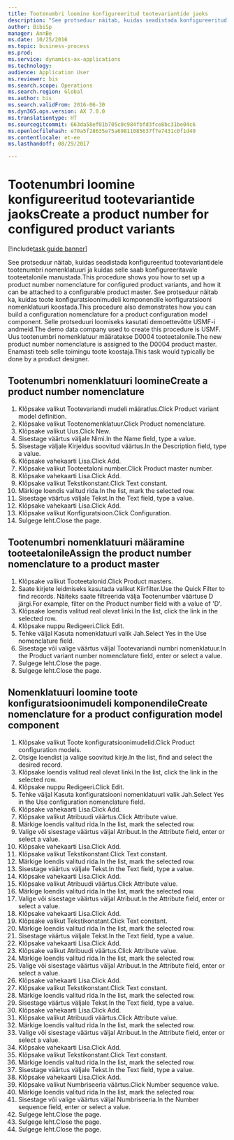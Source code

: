 ```yaml
--- 
title: Tootenumbri loomine konfigureeritud tootevariantide jaoks
description: "See protseduur näitab, kuidas seadistada konfigureeritud tootevariantidele tootenumbri nomenklatuuri ja kuidas selle saab konfigureeritavale tooteetalonile manustada."
author: BibiSp
manager: AnnBe
ms.date: 10/25/2016
ms.topic: business-process
ms.prod: 
ms.service: dynamics-ax-applications
ms.technology: 
audience: Application User
ms.reviewer: bis
ms.search.scope: Operations
ms.search.region: Global
ms.author: bis
ms.search.validFrom: 2016-06-30
ms.dyn365.ops.version: AX 7.0.0
ms.translationtype: HT
ms.sourcegitcommit: 663da58ef01b705c0c984fbfd3fce8bc31be04c6
ms.openlocfilehash: e70a5f28635e75a69811085637f7e7431c0f1d40
ms.contentlocale: et-ee
ms.lasthandoff: 08/29/2017

---
```

# <a name="create-a-product-number-for-configured-product-variants"></a><span data-ttu-id="b4718-103">Tootenumbri loomine konfigureeritud tootevariantide jaoks</span><span class="sxs-lookup"><span data-stu-id="b4718-103">Create a product number for configured product variants</span></span>

[!include[task guide banner](../../includes/task-guide-banner.md)]

<span data-ttu-id="b4718-104">See protseduur näitab, kuidas seadistada konfigureeritud tootevariantidele tootenumbri nomenklatuuri ja kuidas selle saab konfigureeritavale tooteetalonile manustada.</span><span class="sxs-lookup"><span data-stu-id="b4718-104">This procedure shows you how to set up a product number nomenclature for configured product variants, and how it can be attached to a configurable product master.</span></span> <span data-ttu-id="b4718-105">See protseduur näitab ka, kuidas toote konfiguratsioonimudeli komponendile konfiguratsiooni nomenklatuuri koostada.</span><span class="sxs-lookup"><span data-stu-id="b4718-105">This procedure also demonstrates how you can build a configuration nomenclature for a product configuration model component.</span></span> <span data-ttu-id="b4718-106">Selle protseduuri loomiseks kasutati demoettevõtte USMF-i andmeid.</span><span class="sxs-lookup"><span data-stu-id="b4718-106">The demo data company used to create this procedure is USMF.</span></span> <span data-ttu-id="b4718-107">Uus tootenumbri nomenklatuur määratakse D0004 tooteetalonile.</span><span class="sxs-lookup"><span data-stu-id="b4718-107">The new product number nomenclature is assigned to the D0004 product master.</span></span> <span data-ttu-id="b4718-108">Enamasti teeb selle toimingu toote koostaja.</span><span class="sxs-lookup"><span data-stu-id="b4718-108">This task would typically be done by a product designer.</span></span>


## <a name="create-a-product-number-nomenclature"></a><span data-ttu-id="b4718-109">Tootenumbri nomenklatuuri loomine</span><span class="sxs-lookup"><span data-stu-id="b4718-109">Create a product number nomenclature</span></span>
1. <span data-ttu-id="b4718-110">Klõpsake valikut Tootevariandi mudeli määratlus.</span><span class="sxs-lookup"><span data-stu-id="b4718-110">Click Product variant model definition.</span></span>
2. <span data-ttu-id="b4718-111">Klõpsake valikut Tootenomenklatuur.</span><span class="sxs-lookup"><span data-stu-id="b4718-111">Click Product nomenclature.</span></span>
3. <span data-ttu-id="b4718-112">Klõpsake valikut Uus.</span><span class="sxs-lookup"><span data-stu-id="b4718-112">Click New.</span></span>
4. <span data-ttu-id="b4718-113">Sisestage väärtus väljale Nimi.</span><span class="sxs-lookup"><span data-stu-id="b4718-113">In the Name field, type a value.</span></span>
5. <span data-ttu-id="b4718-114">Sisestage väljale Kirjeldus soovitud väärtus.</span><span class="sxs-lookup"><span data-stu-id="b4718-114">In the Description field, type a value.</span></span>
6. <span data-ttu-id="b4718-115">Klõpsake vahekaarti Lisa.</span><span class="sxs-lookup"><span data-stu-id="b4718-115">Click Add.</span></span>
7. <span data-ttu-id="b4718-116">Klõpsake valikut Tooteetaloni number.</span><span class="sxs-lookup"><span data-stu-id="b4718-116">Click Product master number.</span></span>
8. <span data-ttu-id="b4718-117">Klõpsake vahekaarti Lisa.</span><span class="sxs-lookup"><span data-stu-id="b4718-117">Click Add.</span></span>
9. <span data-ttu-id="b4718-118">Klõpsake valikut Tekstikonstant.</span><span class="sxs-lookup"><span data-stu-id="b4718-118">Click Text constant.</span></span>
10. <span data-ttu-id="b4718-119">Märkige loendis valitud rida.</span><span class="sxs-lookup"><span data-stu-id="b4718-119">In the list, mark the selected row.</span></span>
11. <span data-ttu-id="b4718-120">Sisestage väärtus väljale Tekst.</span><span class="sxs-lookup"><span data-stu-id="b4718-120">In the Text field, type a value.</span></span>
12. <span data-ttu-id="b4718-121">Klõpsake vahekaarti Lisa.</span><span class="sxs-lookup"><span data-stu-id="b4718-121">Click Add.</span></span>
13. <span data-ttu-id="b4718-122">Klõpsake valikut Konfiguratsioon.</span><span class="sxs-lookup"><span data-stu-id="b4718-122">Click Configuration.</span></span>
14. <span data-ttu-id="b4718-123">Sulgege leht.</span><span class="sxs-lookup"><span data-stu-id="b4718-123">Close the page.</span></span>

## <a name="assign-the-product-number-nomenclature-to-a-product-master"></a><span data-ttu-id="b4718-124">Tootenumbri nomenklatuuri määramine tooteetalonile</span><span class="sxs-lookup"><span data-stu-id="b4718-124">Assign the product number nomenclature to a product master</span></span>
1. <span data-ttu-id="b4718-125">Klõpsake valikut Tooteetalonid.</span><span class="sxs-lookup"><span data-stu-id="b4718-125">Click Product masters.</span></span>
2. <span data-ttu-id="b4718-126">Saate kirjete leidmiseks kasutada valikut Kiirfilter.</span><span class="sxs-lookup"><span data-stu-id="b4718-126">Use the Quick Filter to find records.</span></span> <span data-ttu-id="b4718-127">Näiteks saate filtreerida välja Tootenumber väärtuse D järgi.</span><span class="sxs-lookup"><span data-stu-id="b4718-127">For example, filter on the Product number field with a value of 'D'.</span></span>
3. <span data-ttu-id="b4718-128">Klõpsake loendis valitud real olevat linki.</span><span class="sxs-lookup"><span data-stu-id="b4718-128">In the list, click the link in the selected row.</span></span>
4. <span data-ttu-id="b4718-129">Klõpsake nuppu Redigeeri.</span><span class="sxs-lookup"><span data-stu-id="b4718-129">Click Edit.</span></span>
5. <span data-ttu-id="b4718-130">Tehke väljal Kasuta nomenklatuuri valik Jah.</span><span class="sxs-lookup"><span data-stu-id="b4718-130">Select Yes in the Use nomenclature field.</span></span>
6. <span data-ttu-id="b4718-131">Sisestage või valige väärtus väljal Tootevariandi numbri nomenklatuur.</span><span class="sxs-lookup"><span data-stu-id="b4718-131">In the Product variant number nomenclature field, enter or select a value.</span></span>
7. <span data-ttu-id="b4718-132">Sulgege leht.</span><span class="sxs-lookup"><span data-stu-id="b4718-132">Close the page.</span></span>
8. <span data-ttu-id="b4718-133">Sulgege leht.</span><span class="sxs-lookup"><span data-stu-id="b4718-133">Close the page.</span></span>

## <a name="create-nomenclature-for-a-product-configuration-model-component"></a><span data-ttu-id="b4718-134">Nomenklatuuri loomine toote konfiguratsioonimudeli komponendile</span><span class="sxs-lookup"><span data-stu-id="b4718-134">Create nomenclature for a product configuration model component</span></span>
1. <span data-ttu-id="b4718-135">Klõpsake valikut Toote konfiguratsioonimudelid.</span><span class="sxs-lookup"><span data-stu-id="b4718-135">Click Product configuration models.</span></span>
2. <span data-ttu-id="b4718-136">Otsige loendist ja valige soovitud kirje.</span><span class="sxs-lookup"><span data-stu-id="b4718-136">In the list, find and select the desired record.</span></span>
3. <span data-ttu-id="b4718-137">Klõpsake loendis valitud real olevat linki.</span><span class="sxs-lookup"><span data-stu-id="b4718-137">In the list, click the link in the selected row.</span></span>
4. <span data-ttu-id="b4718-138">Klõpsake nuppu Redigeeri.</span><span class="sxs-lookup"><span data-stu-id="b4718-138">Click Edit.</span></span>
5. <span data-ttu-id="b4718-139">Tehke väljal Kasuta konfiguratsiooni nomenklatuuri valik Jah.</span><span class="sxs-lookup"><span data-stu-id="b4718-139">Select Yes in the Use configuration nomenclature field.</span></span>
6. <span data-ttu-id="b4718-140">Klõpsake vahekaarti Lisa.</span><span class="sxs-lookup"><span data-stu-id="b4718-140">Click Add.</span></span>
7. <span data-ttu-id="b4718-141">Klõpsake valikut Atribuudi väärtus.</span><span class="sxs-lookup"><span data-stu-id="b4718-141">Click Attribute value.</span></span>
8. <span data-ttu-id="b4718-142">Märkige loendis valitud rida.</span><span class="sxs-lookup"><span data-stu-id="b4718-142">In the list, mark the selected row.</span></span>
9. <span data-ttu-id="b4718-143">Valige või sisestage väärtus väljal Atribuut.</span><span class="sxs-lookup"><span data-stu-id="b4718-143">In the Attribute field, enter or select a value.</span></span>
10. <span data-ttu-id="b4718-144">Klõpsake vahekaarti Lisa.</span><span class="sxs-lookup"><span data-stu-id="b4718-144">Click Add.</span></span>
11. <span data-ttu-id="b4718-145">Klõpsake valikut Tekstikonstant.</span><span class="sxs-lookup"><span data-stu-id="b4718-145">Click Text constant.</span></span>
12. <span data-ttu-id="b4718-146">Märkige loendis valitud rida.</span><span class="sxs-lookup"><span data-stu-id="b4718-146">In the list, mark the selected row.</span></span>
13. <span data-ttu-id="b4718-147">Sisestage väärtus väljale Tekst.</span><span class="sxs-lookup"><span data-stu-id="b4718-147">In the Text field, type a value.</span></span>
14. <span data-ttu-id="b4718-148">Klõpsake vahekaarti Lisa.</span><span class="sxs-lookup"><span data-stu-id="b4718-148">Click Add.</span></span>
15. <span data-ttu-id="b4718-149">Klõpsake valikut Atribuudi väärtus.</span><span class="sxs-lookup"><span data-stu-id="b4718-149">Click Attribute value.</span></span>
16. <span data-ttu-id="b4718-150">Märkige loendis valitud rida.</span><span class="sxs-lookup"><span data-stu-id="b4718-150">In the list, mark the selected row.</span></span>
17. <span data-ttu-id="b4718-151">Valige või sisestage väärtus väljal Atribuut.</span><span class="sxs-lookup"><span data-stu-id="b4718-151">In the Attribute field, enter or select a value.</span></span>
18. <span data-ttu-id="b4718-152">Klõpsake vahekaarti Lisa.</span><span class="sxs-lookup"><span data-stu-id="b4718-152">Click Add.</span></span>
19. <span data-ttu-id="b4718-153">Klõpsake valikut Tekstikonstant.</span><span class="sxs-lookup"><span data-stu-id="b4718-153">Click Text constant.</span></span>
20. <span data-ttu-id="b4718-154">Märkige loendis valitud rida.</span><span class="sxs-lookup"><span data-stu-id="b4718-154">In the list, mark the selected row.</span></span>
21. <span data-ttu-id="b4718-155">Sisestage väärtus väljale Tekst.</span><span class="sxs-lookup"><span data-stu-id="b4718-155">In the Text field, type a value.</span></span>
22. <span data-ttu-id="b4718-156">Klõpsake vahekaarti Lisa.</span><span class="sxs-lookup"><span data-stu-id="b4718-156">Click Add.</span></span>
23. <span data-ttu-id="b4718-157">Klõpsake valikut Atribuudi väärtus.</span><span class="sxs-lookup"><span data-stu-id="b4718-157">Click Attribute value.</span></span>
24. <span data-ttu-id="b4718-158">Märkige loendis valitud rida.</span><span class="sxs-lookup"><span data-stu-id="b4718-158">In the list, mark the selected row.</span></span>
25. <span data-ttu-id="b4718-159">Valige või sisestage väärtus väljal Atribuut.</span><span class="sxs-lookup"><span data-stu-id="b4718-159">In the Attribute field, enter or select a value.</span></span>
26. <span data-ttu-id="b4718-160">Klõpsake vahekaarti Lisa.</span><span class="sxs-lookup"><span data-stu-id="b4718-160">Click Add.</span></span>
27. <span data-ttu-id="b4718-161">Klõpsake valikut Tekstikonstant.</span><span class="sxs-lookup"><span data-stu-id="b4718-161">Click Text constant.</span></span>
28. <span data-ttu-id="b4718-162">Märkige loendis valitud rida.</span><span class="sxs-lookup"><span data-stu-id="b4718-162">In the list, mark the selected row.</span></span>
29. <span data-ttu-id="b4718-163">Sisestage väärtus väljale Tekst.</span><span class="sxs-lookup"><span data-stu-id="b4718-163">In the Text field, type a value.</span></span>
30. <span data-ttu-id="b4718-164">Klõpsake vahekaarti Lisa.</span><span class="sxs-lookup"><span data-stu-id="b4718-164">Click Add.</span></span>
31. <span data-ttu-id="b4718-165">Klõpsake valikut Atribuudi väärtus.</span><span class="sxs-lookup"><span data-stu-id="b4718-165">Click Attribute value.</span></span>
32. <span data-ttu-id="b4718-166">Märkige loendis valitud rida.</span><span class="sxs-lookup"><span data-stu-id="b4718-166">In the list, mark the selected row.</span></span>
33. <span data-ttu-id="b4718-167">Valige või sisestage väärtus väljal Atribuut.</span><span class="sxs-lookup"><span data-stu-id="b4718-167">In the Attribute field, enter or select a value.</span></span>
34. <span data-ttu-id="b4718-168">Klõpsake vahekaarti Lisa.</span><span class="sxs-lookup"><span data-stu-id="b4718-168">Click Add.</span></span>
35. <span data-ttu-id="b4718-169">Klõpsake valikut Tekstikonstant.</span><span class="sxs-lookup"><span data-stu-id="b4718-169">Click Text constant.</span></span>
36. <span data-ttu-id="b4718-170">Märkige loendis valitud rida.</span><span class="sxs-lookup"><span data-stu-id="b4718-170">In the list, mark the selected row.</span></span>
37. <span data-ttu-id="b4718-171">Sisestage väärtus väljale Tekst.</span><span class="sxs-lookup"><span data-stu-id="b4718-171">In the Text field, type a value.</span></span>
38. <span data-ttu-id="b4718-172">Klõpsake vahekaarti Lisa.</span><span class="sxs-lookup"><span data-stu-id="b4718-172">Click Add.</span></span>
39. <span data-ttu-id="b4718-173">Klõpsake valikut Numbriseeria väärtus.</span><span class="sxs-lookup"><span data-stu-id="b4718-173">Click Number sequence value.</span></span>
40. <span data-ttu-id="b4718-174">Märkige loendis valitud rida.</span><span class="sxs-lookup"><span data-stu-id="b4718-174">In the list, mark the selected row.</span></span>
41. <span data-ttu-id="b4718-175">Sisestage või valige väärtus väljal Numbriseeria.</span><span class="sxs-lookup"><span data-stu-id="b4718-175">In the Number sequence field, enter or select a value.</span></span>
42. <span data-ttu-id="b4718-176">Sulgege leht.</span><span class="sxs-lookup"><span data-stu-id="b4718-176">Close the page.</span></span>
43. <span data-ttu-id="b4718-177">Sulgege leht.</span><span class="sxs-lookup"><span data-stu-id="b4718-177">Close the page.</span></span>
44. <span data-ttu-id="b4718-178">Sulgege leht.</span><span class="sxs-lookup"><span data-stu-id="b4718-178">Close the page.</span></span>


